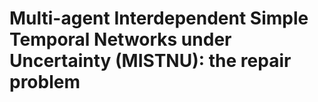 # Multi-agent Interdependent Simple Temporal Networks under Uncertainty (MISTNU): the repair problem

